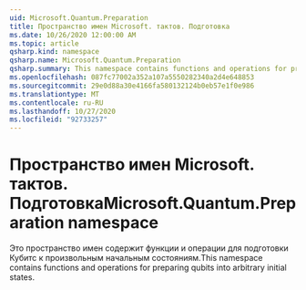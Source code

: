 ```yaml
---
uid: Microsoft.Quantum.Preparation
title: Пространство имен Microsoft. тактов. Подготовка
ms.date: 10/26/2020 12:00:00 AM
ms.topic: article
qsharp.kind: namespace
qsharp.name: Microsoft.Quantum.Preparation
qsharp.summary: This namespace contains functions and operations for preparing qubits into arbitrary initial states.
ms.openlocfilehash: 087fc77002a352a107a5550282340a2d4e648853
ms.sourcegitcommit: 29e0d88a30e4166fa580132124b0eb57e1f0e986
ms.translationtype: MT
ms.contentlocale: ru-RU
ms.lasthandoff: 10/27/2020
ms.locfileid: "92733257"
---
```

# <a name="microsoftquantumpreparation-namespace"></a><span data-ttu-id="05bcb-102">Пространство имен Microsoft. тактов. Подготовка</span><span class="sxs-lookup"><span data-stu-id="05bcb-102">Microsoft.Quantum.Preparation namespace</span></span>

<span data-ttu-id="05bcb-103">Это пространство имен содержит функции и операции для подготовки Кубитс к произвольным начальным состояниям.</span><span class="sxs-lookup"><span data-stu-id="05bcb-103">This namespace contains functions and operations for preparing qubits into arbitrary initial states.</span></span>


